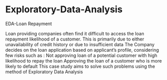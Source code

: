 # Exploratory-Data-Analysis
EDA-Loan Repayment 

Loan providing companies often find it difficult to access the loan repayment likelihood of a customer. This is primarily due to either unavailability of credit history or due to insufficient data
The Company decides on the loan application based on applicant’s profile, considering few risks such as :
Not approving loan of a potential customer with high likelihood to repay the loan 
Approving the loan of a customer who is more likely to default 
This case study aims to solve such problems using the method of Exploratory Data Analysis 
